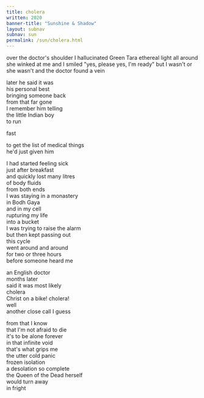 ```yaml
---
title: cholera
written: 2020
banner-title: "Sunshine & Shadow" 
layout: subnav
subnav: sun
permalink: /sun/cholera.html
---
```


<div class="poem">
over the doctor's shoulder  
I hallucinated Green Tara  
ethereal light all around  
she winked at me  
and I smiled  
"yes, please yes, I'm ready"  
but I wasn't  
or she wasn't  
and the doctor found a vein


later he said it was  
his personal best  
bringing someone back  
from that far gone  
I remember him telling  
the little Indian boy  
to run  


fast


to get the list of medical things  
he'd just given him  


I had started feeling sick  
just after breakfast  
and quickly lost many litres  
of body fluids  
from both ends  
I was staying in a monastery  
in Bodh Gaya  
and in my cell  
rupturing my life  
into a bucket  
I was trying to raise the alarm  
but then kept passing out  
this cycle  
went around and around  
for two or three hours  
before someone heard me


an English doctor  
months later  
said it was most likely  
cholera  
Christ on a bike! cholera!  
well  
another close call I guess  


from that I know  
that I'm not afraid to die  
it's to be alone forever  
in that infinite void  
that's what grips me  
the utter cold panic  
frozen isolation  
a desolation so complete  
the Queen of the Dead herself  
would turn away  
in fright
</div>
